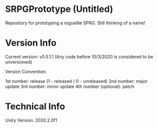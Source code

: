 # SRPGPrototype (Untitled)
Repository for prototyping a roguelite SPRG. Still thinking of a name!

# Version Info

Current version: v0.5.1.1 (Any code before 10/3/2020 is considered to be unversioned)

Version Convention:

1st number: release (1 - released / 0 - unreleased)
2nd number: major update
3rd number: minor update
4th number (optional): patch

# Technical Info
Unity Version: 2020.2.0f1